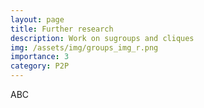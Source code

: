 ```yaml
---
layout: page
title: Further research
description: Work on sugroups and cliques
img: /assets/img/groups_img_r.png
importance: 3
category: P2P
---
```


ABC